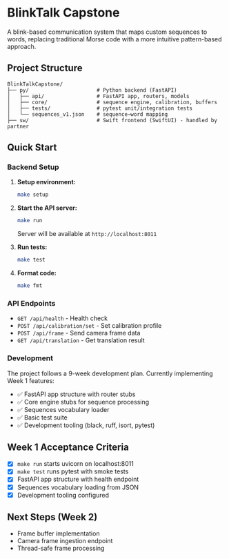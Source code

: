 # BlinkTalk Capstone

A blink-based communication system that maps custom sequences to words, replacing traditional Morse code with a more intuitive pattern-based approach.

## Project Structure

```
BlinkTalkCapstone/
├── py/                      # Python backend (FastAPI)
│   ├── api/                 # FastAPI app, routers, models
│   ├── core/                # sequence engine, calibration, buffers
│   ├── tests/               # pytest unit/integration tests
│   └── sequences_v1.json    # sequence→word mapping
├── sw/                      # Swift frontend (SwiftUI) - handled by partner

```

## Quick Start

### Backend Setup

1. **Setup environment:**
   ```bash
   make setup
   ```

2. **Start the API server:**
   ```bash
   make run
   ```
   Server will be available at `http://localhost:8011`

3. **Run tests:**
   ```bash
   make test
   ```

4. **Format code:**
   ```bash
   make fmt
   ```

### API Endpoints

- `GET /api/health` - Health check
- `POST /api/calibration/set` - Set calibration profile
- `POST /api/frame` - Send camera frame data
- `GET /api/translation` - Get translation result

### Development

The project follows a 9-week development plan. Currently implementing Week 1 features:

- ✅ FastAPI app structure with router stubs
- ✅ Core engine stubs for sequence processing
- ✅ Sequences vocabulary loader
- ✅ Basic test suite
- ✅ Development tooling (black, ruff, isort, pytest)

## Week 1 Acceptance Criteria

- [x] `make run` starts uvicorn on localhost:8011
- [x] `make test` runs pytest with smoke tests
- [x] FastAPI app structure with health endpoint
- [x] Sequences vocabulary loading from JSON
- [x] Development tooling configured

## Next Steps (Week 2)

- Frame buffer implementation
- Camera frame ingestion endpoint
- Thread-safe frame processing

